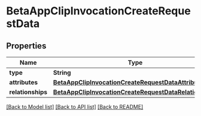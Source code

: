# BetaAppClipInvocationCreateRequestData

## Properties
Name | Type | Description | Notes
------------ | ------------- | ------------- | -------------
**type** | **String** |  | 
**attributes** | [**BetaAppClipInvocationCreateRequestDataAttributes**](BetaAppClipInvocationCreateRequestDataAttributes.md) |  | 
**relationships** | [**BetaAppClipInvocationCreateRequestDataRelationships**](BetaAppClipInvocationCreateRequestDataRelationships.md) |  | 

[[Back to Model list]](../README.md#documentation-for-models) [[Back to API list]](../README.md#documentation-for-api-endpoints) [[Back to README]](../README.md)


